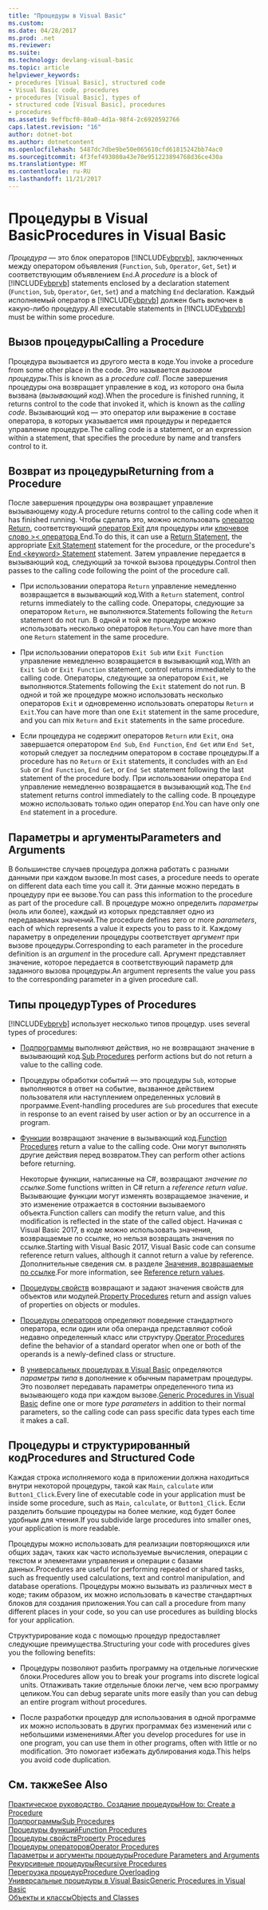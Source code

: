 ```yaml
---
title: "Процедуры в Visual Basic"
ms.custom: 
ms.date: 04/28/2017
ms.prod: .net
ms.reviewer: 
ms.suite: 
ms.technology: devlang-visual-basic
ms.topic: article
helpviewer_keywords:
- procedures [Visual Basic], structured code
- Visual Basic code, procedures
- procedures [Visual Basic], types of
- structured code [Visual Basic], procedures
- procedures
ms.assetid: 9effbcf0-80a0-4d1a-98f4-2c6920592766
caps.latest.revision: "16"
author: dotnet-bot
ms.author: dotnetcontent
ms.openlocfilehash: 5487dc7dbe9be50e065610cfd61815242bb74ac0
ms.sourcegitcommit: 4f3fef493080a43e70e951223894768d36ce430a
ms.translationtype: MT
ms.contentlocale: ru-RU
ms.lasthandoff: 11/21/2017
---
```

# <a name="procedures-in-visual-basic"></a><span data-ttu-id="08261-102">Процедуры в Visual Basic</span><span class="sxs-lookup"><span data-stu-id="08261-102">Procedures in Visual Basic</span></span>
<span data-ttu-id="08261-103">*Процедура* — это блок операторов [!INCLUDE[vbprvb](~/includes/vbprvb-md.md)], заключенных между оператором объявления (`Function`, `Sub`, `Operator`, `Get`, `Set`) и соответствующим объявлением `End`.</span><span class="sxs-lookup"><span data-stu-id="08261-103">A *procedure* is a block of [!INCLUDE[vbprvb](~/includes/vbprvb-md.md)] statements enclosed by a declaration statement (`Function`, `Sub`, `Operator`, `Get`, `Set`) and a matching `End` declaration.</span></span> <span data-ttu-id="08261-104">Каждый исполняемый оператор в [!INCLUDE[vbprvb](~/includes/vbprvb-md.md)] должен быть включен в какую-либо процедуру.</span><span class="sxs-lookup"><span data-stu-id="08261-104">All executable statements in [!INCLUDE[vbprvb](~/includes/vbprvb-md.md)] must be within some procedure.</span></span>  
  
## <a name="calling-a-procedure"></a><span data-ttu-id="08261-105">Вызов процедуры</span><span class="sxs-lookup"><span data-stu-id="08261-105">Calling a Procedure</span></span>  
 <span data-ttu-id="08261-106">Процедура вызывается из другого места в коде.</span><span class="sxs-lookup"><span data-stu-id="08261-106">You invoke a procedure from some other place in the code.</span></span> <span data-ttu-id="08261-107">Это называется *вызовом процедуры*.</span><span class="sxs-lookup"><span data-stu-id="08261-107">This is known as a *procedure call*.</span></span> <span data-ttu-id="08261-108">После завершения процедуры она возвращает управление в код, из которого она была вызвана (*вызывающий код*).</span><span class="sxs-lookup"><span data-stu-id="08261-108">When the procedure is finished running, it returns control to the code that invoked it, which is known as the *calling code*.</span></span> <span data-ttu-id="08261-109">Вызывающий код — это оператор или выражение в составе оператора, в которых указывается имя процедуры и передается управление процедуре.</span><span class="sxs-lookup"><span data-stu-id="08261-109">The calling code is a statement, or an expression within a statement, that specifies the procedure by name and transfers control to it.</span></span>  
  
## <a name="returning-from-a-procedure"></a><span data-ttu-id="08261-110">Возврат из процедуры</span><span class="sxs-lookup"><span data-stu-id="08261-110">Returning from a Procedure</span></span>  
 <span data-ttu-id="08261-111">После завершения процедуры она возвращает управление вызывающему коду.</span><span class="sxs-lookup"><span data-stu-id="08261-111">A procedure returns control to the calling code when it has finished running.</span></span> <span data-ttu-id="08261-112">Чтобы сделать это, можно использовать [оператор Return](../../../../visual-basic/language-reference/statements/return-statement.md), соответствующий [оператор Exit](../../../../visual-basic/language-reference/statements/exit-statement.md) для процедуры или [ключевое слово >\< оператора ](../../../../visual-basic/language-reference/statements/end-keyword-statement.md)End.</span><span class="sxs-lookup"><span data-stu-id="08261-112">To do this, it can use a [Return Statement](../../../../visual-basic/language-reference/statements/return-statement.md), the appropriate [Exit Statement](../../../../visual-basic/language-reference/statements/exit-statement.md) statement for the procedure, or the procedure's [End \<keyword> Statement](../../../../visual-basic/language-reference/statements/end-keyword-statement.md) statement.</span></span> <span data-ttu-id="08261-113">Затем управление передается в вызывающий код, следующий за точкой вызова процедуры.</span><span class="sxs-lookup"><span data-stu-id="08261-113">Control then passes to the calling code following the point of the procedure call.</span></span>  
  
-   <span data-ttu-id="08261-114">При использовании оператора `Return` управление немедленно возвращается в вызывающий код.</span><span class="sxs-lookup"><span data-stu-id="08261-114">With a `Return` statement, control returns immediately to the calling code.</span></span> <span data-ttu-id="08261-115">Операторы, следующие за оператором `Return`, не выполняются.</span><span class="sxs-lookup"><span data-stu-id="08261-115">Statements following the `Return` statement do not run.</span></span> <span data-ttu-id="08261-116">В одной и той же процедуре можно использовать несколько операторов `Return`.</span><span class="sxs-lookup"><span data-stu-id="08261-116">You can have more than one `Return` statement in the same procedure.</span></span>  
  
-   <span data-ttu-id="08261-117">При использовании операторов `Exit Sub` или `Exit Function` управление немедленно возвращается в вызывающий код.</span><span class="sxs-lookup"><span data-stu-id="08261-117">With an `Exit Sub` or `Exit Function` statement, control returns immediately to the calling code.</span></span> <span data-ttu-id="08261-118">Операторы, следующие за оператором `Exit`, не выполняются.</span><span class="sxs-lookup"><span data-stu-id="08261-118">Statements following the `Exit` statement do not run.</span></span> <span data-ttu-id="08261-119">В одной и той же процедуре можно использовать несколько операторов `Exit` и одновременно использовать операторы `Return` и `Exit`.</span><span class="sxs-lookup"><span data-stu-id="08261-119">You can have more than one `Exit` statement in the same procedure, and you can mix `Return` and `Exit` statements in the same procedure.</span></span>  
  
-   <span data-ttu-id="08261-120">Если процедура не содержит операторов `Return` или `Exit`, она завершается оператором `End Sub`, `End Function`, `End Get` или `End Set`, который следует за последним оператором в составе процедуры.</span><span class="sxs-lookup"><span data-stu-id="08261-120">If a procedure has no `Return` or `Exit` statements, it concludes with an `End Sub` or `End Function`, `End Get`, or `End Set` statement following the last statement of the procedure body.</span></span> <span data-ttu-id="08261-121">При использовании оператора `End` управление немедленно возвращается в вызывающий код.</span><span class="sxs-lookup"><span data-stu-id="08261-121">The `End` statement returns control immediately to the calling code.</span></span> <span data-ttu-id="08261-122">В процедуре можно использовать только один оператор `End`.</span><span class="sxs-lookup"><span data-stu-id="08261-122">You can have only one `End` statement in a procedure.</span></span>  
  
## <a name="parameters-and-arguments"></a><span data-ttu-id="08261-123">Параметры и аргументы</span><span class="sxs-lookup"><span data-stu-id="08261-123">Parameters and Arguments</span></span>  
 <span data-ttu-id="08261-124">В большинстве случаев процедура должна работать с разными данными при каждом вызове.</span><span class="sxs-lookup"><span data-stu-id="08261-124">In most cases, a procedure needs to operate on different data each time you call it.</span></span> <span data-ttu-id="08261-125">Эти данные можно передать в процедуру при ее вызове.</span><span class="sxs-lookup"><span data-stu-id="08261-125">You can pass this information to the procedure as part of the procedure call.</span></span> <span data-ttu-id="08261-126">В процедуре можно определить *параметры* (ноль или более), каждый из которых представляет одно из передаваемых значений.</span><span class="sxs-lookup"><span data-stu-id="08261-126">The procedure defines zero or more *parameters*, each of which represents a value it expects you to pass to it.</span></span> <span data-ttu-id="08261-127">Каждому параметру в определении процедуры соответствует *аргумент* при вызове процедуры.</span><span class="sxs-lookup"><span data-stu-id="08261-127">Corresponding to each parameter in the procedure definition is an *argument* in the procedure call.</span></span> <span data-ttu-id="08261-128">Аргумент представляет значение, которое передается в соответствующий параметр для заданного вызова процедуры.</span><span class="sxs-lookup"><span data-stu-id="08261-128">An argument represents the value you pass to the corresponding parameter in a given procedure call.</span></span>  
  
## <a name="types-of-procedures"></a><span data-ttu-id="08261-129">Типы процедур</span><span class="sxs-lookup"><span data-stu-id="08261-129">Types of Procedures</span></span>  
 [!INCLUDE[vbprvb](~/includes/vbprvb-md.md)]<span data-ttu-id="08261-130"> использует несколько типов процедур.</span><span class="sxs-lookup"><span data-stu-id="08261-130"> uses several types of procedures:</span></span>  
  
-   <span data-ttu-id="08261-131">[Подпрограммы](./sub-procedures.md) выполняют действия, но не возвращают значение в вызывающий код.</span><span class="sxs-lookup"><span data-stu-id="08261-131">[Sub Procedures](./sub-procedures.md) perform actions but do not return a value to the calling code.</span></span>  
  
-   <span data-ttu-id="08261-132">Процедуры обработки событий — это процедуры `Sub`, которые выполняются в ответ на событие, вызванное действием пользователя или наступлением определенных условий в программе.</span><span class="sxs-lookup"><span data-stu-id="08261-132">Event-handling procedures are `Sub` procedures that execute in response to an event raised by user action or by an occurrence in a program.</span></span>  
  
-   <span data-ttu-id="08261-133">[Функции](./function-procedures.md) возвращают значение в вызывающий код.</span><span class="sxs-lookup"><span data-stu-id="08261-133">[Function Procedures](./function-procedures.md) return a value to the calling code.</span></span> <span data-ttu-id="08261-134">Они могут выполнять другие действия перед возвратом.</span><span class="sxs-lookup"><span data-stu-id="08261-134">They can perform other actions before returning.</span></span>

    <span data-ttu-id="08261-135">Некоторые функции, написанные на C#, возвращают *значение по ссылке*.</span><span class="sxs-lookup"><span data-stu-id="08261-135">Some functions written in C# return a *reference return value*.</span></span> <span data-ttu-id="08261-136">Вызывающие функции могут изменять возвращаемое значение, и это изменение отражается в состоянии вызываемого объекта.</span><span class="sxs-lookup"><span data-stu-id="08261-136">Function callers can modify the return value, and this modification is reflected in the state of the called object.</span></span> <span data-ttu-id="08261-137">Начиная с Visual Basic 2017, в коде можно использовать значения, возвращаемые по ссылке, но нельзя возвращать значения по ссылке.</span><span class="sxs-lookup"><span data-stu-id="08261-137">Starting with Visual Basic 2017, Visual Basic code can consume reference return values, although it cannot return a value by reference.</span></span> <span data-ttu-id="08261-138">Дополнительные сведения см. в разделе [Значения, возвращаемые по ссылке](ref-return-values.md).</span><span class="sxs-lookup"><span data-stu-id="08261-138">For more information, see [Reference return values](ref-return-values.md).</span></span>
  
-   <span data-ttu-id="08261-139">[Процедуры свойств](./property-procedures.md) возвращают и задают значения свойств для объектов или модулей.</span><span class="sxs-lookup"><span data-stu-id="08261-139">[Property Procedures](./property-procedures.md) return and assign values of properties on objects or modules.</span></span>  
  
-   <span data-ttu-id="08261-140">[Процедуры операторов](./operator-procedures.md) определяют поведение стандартного оператора, если один или оба операнда представляют собой недавно определенный класс или структуру.</span><span class="sxs-lookup"><span data-stu-id="08261-140">[Operator Procedures](./operator-procedures.md) define the behavior of a standard operator when one or both of the operands is a newly-defined class or structure.</span></span>  
  
-   <span data-ttu-id="08261-141">В [универсальных процедурах в Visual Basic](../../../../visual-basic/programming-guide/language-features/data-types/generic-procedures.md) определяются *параметры типа* в дополнение к обычным параметрам процедуры. Это позволяет передавать параметры определенного типа из вызывающего кода при каждом вызове.</span><span class="sxs-lookup"><span data-stu-id="08261-141">[Generic Procedures in Visual Basic](../../../../visual-basic/programming-guide/language-features/data-types/generic-procedures.md) define one or more *type parameters* in addition to their normal parameters, so the calling code can pass specific data types each time it makes a call.</span></span>  
  
## <a name="procedures-and-structured-code"></a><span data-ttu-id="08261-142">Процедуры и структурированный код</span><span class="sxs-lookup"><span data-stu-id="08261-142">Procedures and Structured Code</span></span>  
 <span data-ttu-id="08261-143">Каждая строка исполняемого кода в приложении должна находиться внутри некоторой процедуры, такой как `Main`, `calculate` или `Button1_Click`.</span><span class="sxs-lookup"><span data-stu-id="08261-143">Every line of executable code in your application must be inside some procedure, such as `Main`, `calculate`, or `Button1_Click`.</span></span> <span data-ttu-id="08261-144">Если разделить большие процедуры на более мелкие, код будет более удобным для чтения.</span><span class="sxs-lookup"><span data-stu-id="08261-144">If you subdivide large procedures into smaller ones, your application is more readable.</span></span>  
  
 <span data-ttu-id="08261-145">Процедуры можно использовать для реализации повторяющихся или общих задач, таких как часто используемые вычисления, операции с текстом и элементами управления и операции с базами данных.</span><span class="sxs-lookup"><span data-stu-id="08261-145">Procedures are useful for performing repeated or shared tasks, such as frequently used calculations, text and control manipulation, and database operations.</span></span> <span data-ttu-id="08261-146">Процедуры можно вызывать из различных мест в коде; таким образом, их можно использовать в качестве стандартных блоков для создания приложения.</span><span class="sxs-lookup"><span data-stu-id="08261-146">You can call a procedure from many different places in your code, so you can use procedures as building blocks for your application.</span></span>  
  
 <span data-ttu-id="08261-147">Структурирование кода с помощью процедур предоставляет следующие преимущества.</span><span class="sxs-lookup"><span data-stu-id="08261-147">Structuring your code with procedures gives you the following benefits:</span></span>  
  
-   <span data-ttu-id="08261-148">Процедуры позволяют разбить программу на отдельные логические блоки.</span><span class="sxs-lookup"><span data-stu-id="08261-148">Procedures allow you to break your programs into discrete logical units.</span></span> <span data-ttu-id="08261-149">Отлаживать такие отдельные блоки легче, чем всю программу целиком.</span><span class="sxs-lookup"><span data-stu-id="08261-149">You can debug separate units more easily than you can debug an entire program without procedures.</span></span>  
  
-   <span data-ttu-id="08261-150">После разработки процедур для использования в одной программе их можно использовать в других программах без изменений или с небольшими изменениями.</span><span class="sxs-lookup"><span data-stu-id="08261-150">After you develop procedures for use in one program, you can use them in other programs, often with little or no modification.</span></span> <span data-ttu-id="08261-151">Это помогает избежать дублирования кода.</span><span class="sxs-lookup"><span data-stu-id="08261-151">This helps you avoid code duplication.</span></span>  
  
## <a name="see-also"></a><span data-ttu-id="08261-152">См. также</span><span class="sxs-lookup"><span data-stu-id="08261-152">See Also</span></span>  
 [<span data-ttu-id="08261-153">Практическое руководство. Создание процедуры</span><span class="sxs-lookup"><span data-stu-id="08261-153">How to: Create a Procedure</span></span>](./how-to-create-a-procedure.md)  
 [<span data-ttu-id="08261-154">Подпрограммы</span><span class="sxs-lookup"><span data-stu-id="08261-154">Sub Procedures</span></span>](./sub-procedures.md)  
 [<span data-ttu-id="08261-155">Процедуры функций</span><span class="sxs-lookup"><span data-stu-id="08261-155">Function Procedures</span></span>](./function-procedures.md)  
 [<span data-ttu-id="08261-156">Процедуры свойств</span><span class="sxs-lookup"><span data-stu-id="08261-156">Property Procedures</span></span>](./property-procedures.md)  
 [<span data-ttu-id="08261-157">Процедуры операторов</span><span class="sxs-lookup"><span data-stu-id="08261-157">Operator Procedures</span></span>](./operator-procedures.md)  
 [<span data-ttu-id="08261-158">Параметры и аргументы процедуры</span><span class="sxs-lookup"><span data-stu-id="08261-158">Procedure Parameters and Arguments</span></span>](./procedure-parameters-and-arguments.md)  
 [<span data-ttu-id="08261-159">Рекурсивные процедуры</span><span class="sxs-lookup"><span data-stu-id="08261-159">Recursive Procedures</span></span>](./recursive-procedures.md)  
 [<span data-ttu-id="08261-160">Перегрузка процедур</span><span class="sxs-lookup"><span data-stu-id="08261-160">Procedure Overloading</span></span>](./procedure-overloading.md)  
 [<span data-ttu-id="08261-161">Универсальные процедуры в Visual Basic</span><span class="sxs-lookup"><span data-stu-id="08261-161">Generic Procedures in Visual Basic</span></span>](../../../../visual-basic/programming-guide/language-features/data-types/generic-procedures.md)  
 [<span data-ttu-id="08261-162">Объекты и классы</span><span class="sxs-lookup"><span data-stu-id="08261-162">Objects and Classes</span></span>](../../../../visual-basic/programming-guide/language-features/objects-and-classes/index.md)
